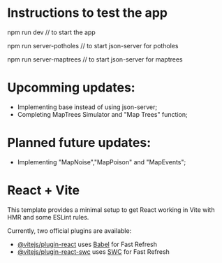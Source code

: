 # Instructions to test the app

npm run dev // to start the app

npm run server-potholes // to start json-server for potholes

npm run server-maptrees // to start json-server for maptrees

# Upcomming updates:

- Implementing base instead of using json-server;
- Completing MapTrees Simulator and "Map Trees" function;

# Planned future updates:

- Implementing "MapNoise","MapPoison" and "MapEvents";

# React + Vite

This template provides a minimal setup to get React working in Vite with HMR and some ESLint rules.

Currently, two official plugins are available:

- [@vitejs/plugin-react](https://github.com/vitejs/vite-plugin-react/blob/main/packages/plugin-react/README.md) uses [Babel](https://babeljs.io/) for Fast Refresh
- [@vitejs/plugin-react-swc](https://github.com/vitejs/vite-plugin-react-swc) uses [SWC](https://swc.rs/) for Fast Refresh
